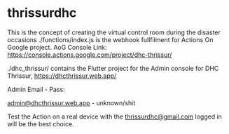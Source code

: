 # thrissurdhc
This is the concept of creating the virtual control room during the disaster occasions
./functions/index.js is the webhook fullfilment for Actions On Google project. AoG Console Link: https://console.actions.google.com/project/dhc-thrissur/

./dhc_thrissur/ contains the Flutter project for the Admin console for DHC Thrissur,
https://dhcthrissur.web.app/

Admin Email - Pass:

admin@dhcthrissur.web.app - unknown/shit

Test the Action on a real device with the thrissurdhc@gmail.com logged in will be the best choice.
